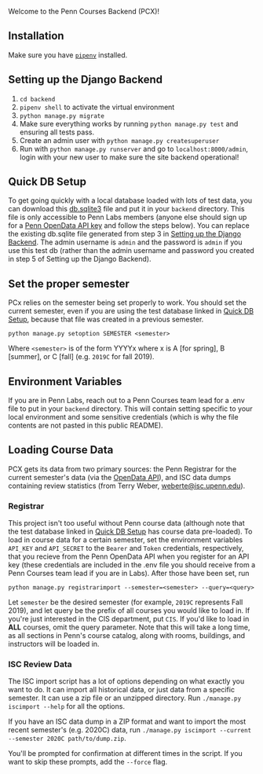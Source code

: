 Welcome to the Penn Courses Backend (PCX)!

## Installation

Make sure you have [`pipenv`](https://docs.pipenv.org/en/latest/) installed.

## Setting up the Django Backend

1. `cd backend`
2. `pipenv shell` to activate the virtual environment
3. `python manage.py migrate`
4. Make sure everything works by running `python manage.py test` and
   ensuring all tests pass.
5. Create an admin user with `python manage.py createsuperuser`
6. Run with `python manage.py runserver` and go to `localhost:8000/admin`, login with your
   new user to make sure the site backend operational!

## Quick DB Setup

To get going quickly with a local database loaded with lots of test data,
you can download this [db.sqlite3](https://penn-labs.slack.com/files/UNUMGB11A/F02EYAVE5S6/db.sqlite3)
file and put it in your `backend` directory. This file is only accessible to
Penn Labs members (anyone else should sign up for a [Penn OpenData API key](https://esb.isc-seo.upenn.edu/8091/documentation#security) and follow
the steps below). You can replace the existing db.sqlite file generated from step 3 in
[Setting up the Django Backend](#setting-up-the-django-backend).
The admin username is `admin` and the password is `admin` if you use this test db (rather than the admin username and password you created in step 5 of Setting up the Django Backend).

## Set the proper semester

PCx relies on the semester being set properly to work. You should set the current semester, even if you are using the test database linked in [Quick DB Setup](#quick-db-setup), because that file was created in a previous semester.

`python manage.py setoption SEMESTER <semester>`

Where `<semester>` is of the form YYYYx where x is A [for spring],
B [summer], or C [fall] (e.g. `2019C` for fall 2019).

## Environment Variables

If you are in Penn Labs, reach out to a Penn Courses team lead for a .env file to
put in your `backend` directory. This will contain setting specific to your local
environment and some sensitive credentials (which is why the file contents are not
pasted in this public README).

## Loading Course Data

PCX gets its data from two primary sources: the Penn Registrar for the
current semester's data (via the [OpenData API](https://esb.isc-seo.upenn.edu/8091/documentation#overview)), and ISC data dumps containing review statistics (from Terry Weber, [weberte@isc.upenn.edu](mailto:weberte@isc.upenn.edu)).

### Registrar

This project isn't too useful without Penn course data (although note that the
test database linked in [Quick DB Setup](#quick-db-setup) has course data pre-loaded).
To load in course data for a certain semester, set the environment variables
`API_KEY` and `API_SECRET` to the `Bearer` and `Token` credentials, respectively,
that you recieve from the Penn OpenData API when you register for an API key
(these credentials are included in the .env file you should receive from a Penn Courses team lead if you are in Labs).
After those have been set, run

`python manage.py registrarimport --semester=<semester> --query=<query>`

Let `semester` be the desired semester (for example, `2019C` represents
Fall 2019), and let query be the prefix of all courses you would like to
load in. If you're just interested in the CIS department, put `CIS`. If
you'd like to load in **ALL** courses, omit the query parameter. Note
that this will take a long time, as all sections in Penn's course catalog,
along with rooms, buildings, and instructors will be loaded in.

### ISC Review Data

The ISC import script has a lot of options depending on what exactly you want to do.
It can import all historical data, or just data from a specific semester. It can use
a zip file or an unzipped directory. Run `./manage.py iscimport --help` for all the
options.

If you have an ISC data dump in a ZIP format and want to import the most recent semester's (e.g. 2020C)
data, run `./manage.py iscimport --current --semester 2020C path/to/dump.zip`.

You'll be prompted for confirmation at different times in the script. If you want to skip these
prompts, add the `--force` flag.
